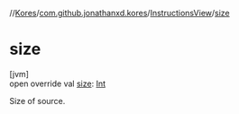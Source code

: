//[Kores](../../../index.md)/[com.github.jonathanxd.kores](../index.md)/[InstructionsView](index.md)/[size](size.md)

# size

[jvm]\
open override val [size](size.md): [Int](https://kotlinlang.org/api/latest/jvm/stdlib/kotlin/-int/index.html)

Size of source.
